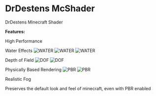 # DrDestens McShader

DrDestens Minecraft Shader

**Features:**

High Performance

Water Effects
![WATER](https://user-images.githubusercontent.com/70536771/122890606-219b6100-d344-11eb-9034-4402295af236.png)
![WATER](https://user-images.githubusercontent.com/70536771/122890615-23652480-d344-11eb-88e8-03654e4f3b78.png)
![WATER](https://user-images.githubusercontent.com/70536771/122890620-24965180-d344-11eb-87e7-1492eaf78f52.png)

Depth of Field
![DOF](https://user-images.githubusercontent.com/70536771/122890729-3c6dd580-d344-11eb-9e70-f91f5633f65d.png)
![DOF](https://user-images.githubusercontent.com/70536771/122890734-3e379900-d344-11eb-98cf-bd76ce2b0f5e.png)

Physically Based Rendering
![PBR](https://user-images.githubusercontent.com/70536771/122890107-af2a8100-d343-11eb-9f85-77ab02ea60cd.png)
![PBR](https://user-images.githubusercontent.com/70536771/122890124-b2be0800-d343-11eb-9ea9-f55d6fe3f28c.png)


Realistic Fog

Preserves the default look and feel of minecraft, even with PBR enabled

